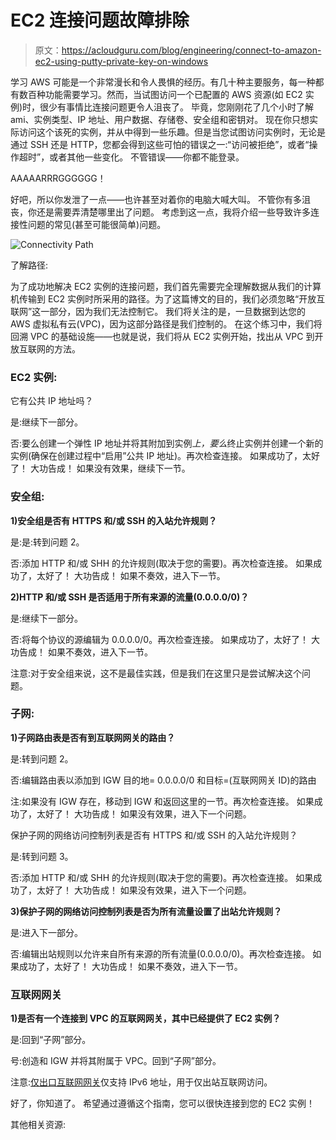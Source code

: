 # EC2 连接问题故障排除

> 原文：<https://acloudguru.com/blog/engineering/connect-to-amazon-ec2-using-putty-private-key-on-windows>

学习 AWS 可能是一个非常漫长和令人畏惧的经历。有几十种主要服务，每一种都有数百种功能需要学习。然而，当试图访问一个已配置的 AWS 资源(如 EC2 实例)时，很少有事情比连接问题更令人沮丧了。  毕竟，您刚刚花了几个小时了解 ami、实例类型、IP 地址、用户数据、存储卷、安全组和密钥对。  现在你只想实际访问这个该死的实例，并从中得到一些乐趣。但是当您试图访问实例时，无论是通过 SSH 还是 HTTP，您都会得到这些可怕的错误之一:“访问被拒绝”，或者“操作超时”，或者其他一些变化。  不管错误——你都不能登录。

AAAAARRRGGGGGG！

好吧，所以你发泄了一点——也许甚至对着你的电脑大喊大叫。  不管你有多沮丧，你还是需要弄清楚哪里出了问题。  考虑到这一点，我将介绍一些导致许多连接性问题的常见(甚至可能很简单)问题。

![Connectivity Path](img/cf5a701800eedfdbb5c470206c7d4467.png)

了解路径:

为了成功地解决 EC2 实例的连接问题，我们首先需要完全理解数据从我们的计算机传输到 EC2 实例时所采用的路径。为了这篇博文的目的，我们必须忽略“开放互联网”这一部分，因为我们无法控制它。  我们将关注的是，一旦数据到达您的 AWS 虚拟私有云(VPC)，因为这部分路径是我们控制的。  在这个练习中，我们将回溯 VPC 的基础设施——也就是说，我们将从 EC2 实例开始，找出从 VPC 到开放互联网的方法。

### EC2 实例:

它有公共 IP 地址吗？

是:继续下一部分。

否:要么创建一个弹性 IP 地址并将其附加到实例*上，要么*终止实例并创建一个新的实例(确保在创建过程中“启用”公共 IP 地址)。再次检查连接。  如果成功了，太好了！  大功告成！  如果没有效果，继续下一节。

### 安全组:

**1)安全组是否有 HTTPS 和/或 SSH 的入站允许规则？**

是:是:转到问题 2。

否:添加 HTTP 和/或 SHH 的允许规则(取决于您的需要)。再次检查连接。  如果成功了，太好了！  大功告成！  如果不奏效，进入下一节。

**2)HTTP 和/或 SSH 是否适用于所有来源的流量(0.0.0.0/0)？**

是:继续下一部分。

否:将每个协议的源编辑为 0.0.0.0/0。再次检查连接。  如果成功了，太好了！  大功告成！  如果不奏效，进入下一节。

注意:对于安全组来说，这不是最佳实践，但是我们在这里只是尝试解决这个问题。

### 子网:

**1)子网路由表是否有到互联网网关的路由？**

是:转到问题 2。

否:编辑路由表以添加到 IGW 目的地= 0.0.0.0/0 和目标=(互联网网关 ID)的路由

注:如果没有 IGW 存在，移动到 IGW 和返回这里的一节。再次检查连接。  如果成功了，太好了！  大功告成！  如果没有效果，进入下一个问题。

保护子网的网络访问控制列表是否有 HTTPS 和/或 SSH 的入站允许规则？

是:转到问题 3。

否:添加 HTTP 和/或 SHH 的允许规则(取决于您的需要)。再次检查连接。  如果成功了，太好了！  大功告成！  如果没有效果，进入下一个问题。

**3)保护子网的网络访问控制列表是否为所有流量设置了出站允许规则？**

是:进入下一部分。

否:编辑出站规则以允许来自所有来源的所有流量(0.0.0.0/0)。再次检查连接。  如果成功了，太好了！  大功告成！  如果不奏效，进入下一节。

### 互联网网关

**1)是否有一个连接到 VPC 的互联网网关，其中已经提供了 EC2 实例？**

是:回到“子网”部分。

号:创造和 IGW 并将其附属于 VPC。回到“子网”部分。

注意:[仅出口互联网网关](https://acloudguru.com/hands-on-labs/enable-ipv6-on-a-vpc-with-a-private-subnet-and-egress-only-internet-gateway)仅支持 IPv6 地址，用于仅出站互联网访问。

好了，你知道了。  希望通过遵循这个指南，您可以很快连接到您的 EC2 实例！

其他相关资源:
